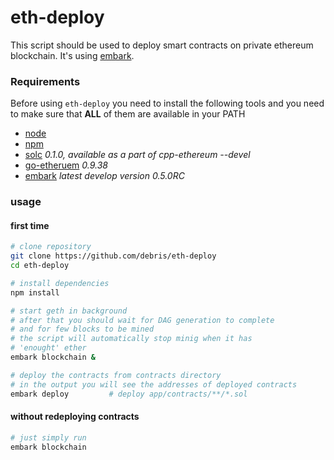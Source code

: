 # eth-deploy
This script should be used to deploy smart contracts on private ethereum blockchain.
It's using [embark](https://github.com/iurimatias/embark-framework).

### Requirements

Before using `eth-deploy` you need to install the following tools and you need to make sure that **ALL** of them are available in your PATH

- [node](https://nodejs.org/)
- [npm](https://www.npmjs.com/)
- [solc](https://github.com/ethereum/cpp-ethereum) *0.1.0, available as a part of cpp-ethereum --devel*
- [go-etheruem](https://github.com/ethereum/go-ethereum) *0.9.38*
- [embark](https://github.com/iurimatias/embark-framework) *latest develop version 0.5.0RC*

### usage

#### first time

```bash
# clone repository
git clone https://github.com/debris/eth-deploy
cd eth-deploy

# install dependencies
npm install

# start geth in background
# after that you should wait for DAG generation to complete
# and for few blocks to be mined
# the script will automatically stop minig when it has
# 'enought' ether
embark blockchain &

# deploy the contracts from contracts directory
# in the output you will see the addresses of deployed contracts
embark deploy         # deploy app/contracts/**/*.sol
```

#### without redeploying contracts

```bash
# just simply run
embark blockchain
```


